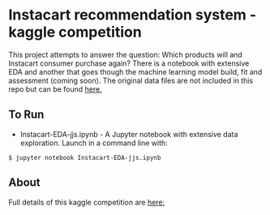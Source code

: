 # Instacart recommendation system - kaggle competition
This project attempts to answer the question: Which products will and Instacart consumer purchase again? There is a notebook with extensive EDA and another that goes though the machine learning model build, fit and assessment (coming soon). The original data files are not included in this repo but can be found [here.](https://www.kaggle.com/c/instacart-market-basket-analysis/data)


## To Run
* Instacart-EDA-jjs.ipynb - A Jupyter notebook with extensive data exploration. Launch in a command line with:
```
$ jupyter notebook Instacart-EDA-jjs.ipynb
```

## About
Full details of this kaggle competition are [here:](https://www.kaggle.com/c/instacart-market-basket-analysis)
